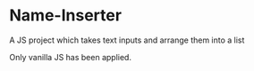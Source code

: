 # Name-Inserter
A JS project which takes text inputs and arrange them into a list

Only vanilla JS has been applied.
